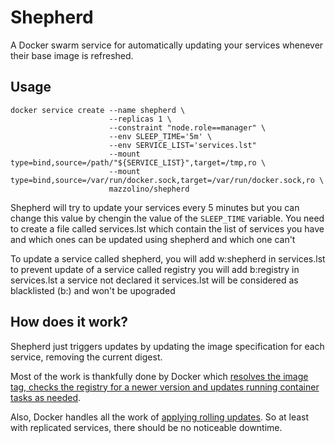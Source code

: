 # Shepherd

A Docker swarm service for automatically updating your services whenever their base image is refreshed.

## Usage

    docker service create --name shepherd \
                          --replicas 1 \
                          --constraint "node.role==manager" \
                          --env SLEEP_TIME='5m' \
                          --env SERVICE_LIST='services.lst"
                          --mount type=bind,source=/path/"${SERVICE_LIST}",target=/tmp,ro \
                          --mount type=bind,source=/var/run/docker.sock,target=/var/run/docker.sock,ro \
                          mazzolino/shepherd

Shepherd will try to update your services every 5 minutes but you can change this value by chengin the value of the `SLEEP_TIME` variable.
You need to create a file called services.lst which contain the list of services you have and which ones can be updated using shepherd and which one can't 

To update a service called shepherd, you will add w:shepherd in services.lst
to prevent update of a service called registry you will add b:registry in services.lst
a service not declared it services.lst will be considered as blacklisted (b:) and won't be upograded

## How does it work?

Shepherd just triggers updates by updating the image specification for each service, removing the current digest.

Most of the work is thankfully done by Docker which [resolves the image tag, checks the registry for a newer version and updates running container tasks as needed](https://docs.docker.com/engine/swarm/services/#update-a-services-image-after-creation).

Also, Docker handles all the work of [applying rolling updates](https://docs.docker.com/engine/swarm/swarm-tutorial/rolling-update/). So at least with replicated services, there should be no noticeable downtime.
